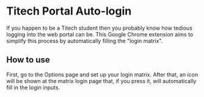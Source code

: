 # Titech Portal Auto-login

If you happen to be a Titech student then you probably know how tedious
logging into the web portal can be. This Google Chrome extension aims to
simplify this process by automatically filling the "login matrix".

## How to use

First, go to the Options page and set up your login matrix. After that, an
icon will be shown at the matrix login page that, if you press it, will
automatically fill in the login inputs.

